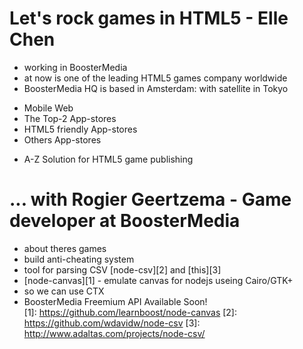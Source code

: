 Let's rock games in HTML5 - Elle Chen
=====================================

- working in BoosterMedia
- at now is one of the leading HTML5 games company worldwide
- BoosterMedia HQ is based in Amsterdam: with satellite in Tokyo

* Mobile Web
* The Top-2 App-stores
* HTML5 friendly App-stores
* Others App-stores

- A-Z Solution for HTML5 game publishing

... with Rogier Geertzema - Game developer at BoosterMedia
=================================================

- about theres games
- build anti-cheating system
- tool for parsing CSV [node-csv][2] and [this][3]
- [node-canvas][1] - emulate canvas for nodejs useing Cairo/GTK+
- so we can use CTX
- BoosterMedia Freemium API Available Soon!
\
[1]: https://github.com/learnboost/node-canvas
[2]: https://github.com/wdavidw/node-csv
[3]: http://www.adaltas.com/projects/node-csv/